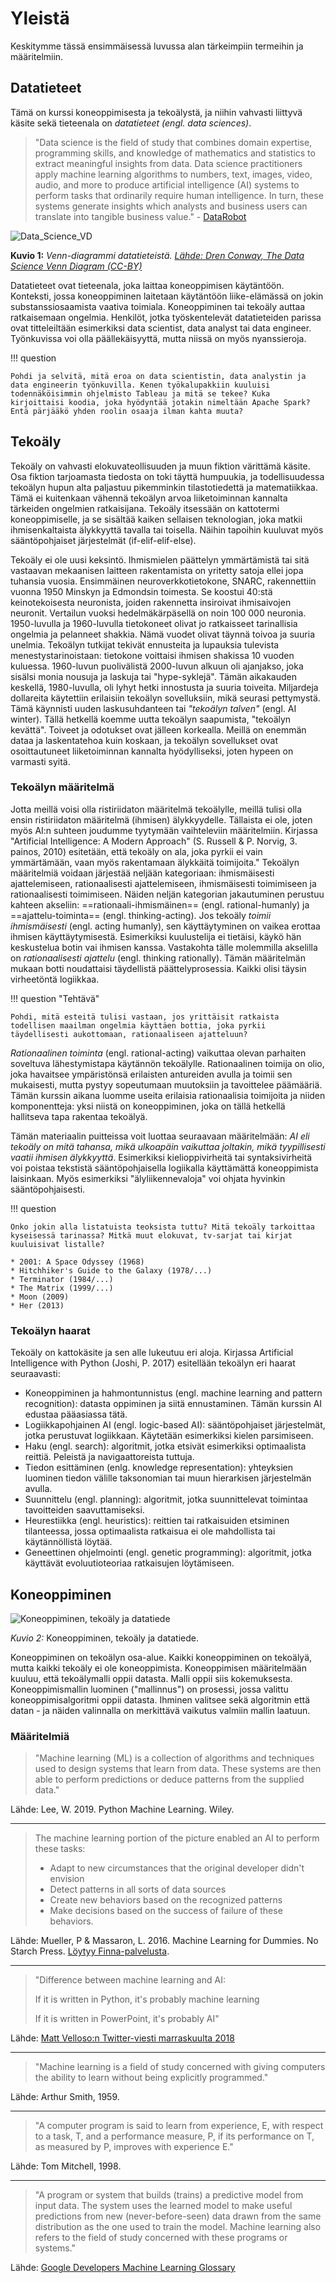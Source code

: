 # Yleistä

Keskitymme tässä ensimmäisessä luvussa alan tärkeimpiin termeihin ja määritelmiin.

## Datatieteet

Tämä on kurssi koneoppimisesta ja tekoälystä, ja niihin vahvasti liittyvä käsite sekä tieteenala on *datatieteet (engl. data sciences)*.

> "Data science is the field of study that combines domain expertise, programming skills, and knowledge of mathematics and statistics to extract meaningful insights from data. Data science practitioners apply machine learning algorithms to numbers, text, images, video, audio, and more to produce artificial intelligence (AI) systems to perform tasks that ordinarily require human intelligence. In turn, these systems generate insights which analysts and business users can translate into tangible business value." - [DataRobot](https://www.datarobot.com/wiki/data-science/)

![Data_Science_VD](../images/Data_Science_VD.png)

**Kuvio 1:** *Venn-diagrammi datatieteistä. [Lähde: Dren Conway, The Data Science Venn Diagram (CC-BY)](http://drewconway.com/zia/2013/3/26/the-data-science-venn-diagram)*

Datatieteet ovat tieteenala, joka laittaa koneoppimisen käytäntöön. Konteksti, jossa koneoppiminen laitetaan käytäntöön liike-elämässä on jokin substanssiosaamista vaativa toimiala. Koneoppiminen tai tekoäly auttaa ratkaisemaan ongelmia. Henkilöt, jotka työskentelevät datatieteiden parissa ovat titteleiltään esimerkiksi data scientist, data analyst tai data engineer. Työnkuvissa voi olla päällekäisyyttä, mutta niissä on myös nyanssieroja.

!!! question

    Pohdi ja selvitä, mitä eroa on data scientistin, data analystin ja data engineerin työnkuvilla. Kenen työkalupakkiin kuuluisi todennäköisimmin ohjelmisto Tableau ja mitä se tekee? Kuka kirjoittaisi koodia, joka hyödyntää jotakin nimeltään Apache Spark? Entä pärjääkö yhden roolin osaaja ilman kahta muuta?

## Tekoäly

Tekoäly on vahvasti elokuvateollisuuden ja muun fiktion värittämä käsite. Osa fiktion tarjoamasta tiedosta on toki täyttä humpuukia, ja todellisuudessa tekoälyn hupun alta paljastuu pikemminkin tilastotiedettä ja matematiikkaa. Tämä ei kuitenkaan vähennä tekoälyn arvoa liiketoiminnan kannalta tärkeiden ongelmien ratkaisijana. Tekoäly itsessään on kattotermi koneoppimiselle, ja se sisältää kaiken sellaisen teknologian, joka matkii ihmisenkaltaista älykkyyttä tavalla tai toisella. Näihin tapoihin kuuluvat myös sääntöpohjaiset järjestelmät (if-elif-elif-else).

Tekoäly ei ole uusi keksintö. Ihmismielen päättelyn ymmärtämistä tai sitä vastaavan mekaanisen laitteen rakentamista on yritetty satoja ellei jopa tuhansia vuosia. Ensimmäinen neuroverkkotietokone, SNARC, rakennettiin vuonna 1950 Minskyn ja Edmondsin toimesta. Se koostui 40:stä keinotekoisesta neuronista, joiden rakennetta insiroivat ihmisaivojen neuronit. Vertailun vuoksi hedelmäkärpäsellä on noin 100 000 neuronia. 1950-luvulla ja 1960-luvulla tietokoneet olivat jo ratkaisseet tarinallisia ongelmia ja pelanneet shakkia. Nämä vuodet olivat täynnä toivoa ja suuria unelmia. Tekoälyn tutkijat tekivät ennusteita ja lupauksia tulevista menestystarinoistaan: tietokone voittaisi ihmisen shakissa 10 vuoden kuluessa. 1960-luvun puolivälistä 2000-luvun alkuun oli ajanjakso, joka sisälsi monia nousuja ja laskuja tai "hype-syklejä". Tämän aikakauden keskellä, 1980-luvulla, oli lyhyt hetki innostusta ja suuria toiveita. Miljardeja dollareita käytettiin erilaisiin tekoälyn sovelluksiin, mikä seurasi pettymystä. Tämä käynnisti uuden laskusuhdanteen tai *"tekoälyn talven"* (engl. AI winter). Tällä hetkellä koemme uutta tekoälyn saapumista, "tekoälyn kevättä". Toiveet ja odotukset ovat jälleen korkealla. Meillä on enemmän dataa ja laskentatehoa kuin koskaan, ja tekoälyn sovellukset ovat osoittautuneet liiketoiminnan kannalta hyödylliseksi, joten hypeen on varmasti syitä.

### Tekoälyn määritelmä

Jotta meillä voisi olla ristiriidaton määritelmä tekoälylle, meillä tulisi olla ensin ristiriidaton määritelmä (ihmisen) älykkyydelle. Tällaista ei ole, joten myös AI:n suhteen joudumme tyytymään vaihteleviin määritelmiin. Kirjassa "Artificial Intelligence: A Modern Approach" (S. Russell & P. Norvig, 3. painos, 2010) esitetään, että tekoäly on ala, joka pyrkii ei vain ymmärtämään, vaan myös rakentamaan älykkäitä toimijoita." Tekoälyn määritelmiä voidaan järjestää neljään kategoriaan: ihmismäisesti ajattelemiseen, rationaalisesti ajattelemiseen, ihmismäisesti toimimiseen ja rationaalisesti toimimiseen. Näiden neljän kategorian jakautuminen perustuu kahteen akseliin: ==rationaali-ihmismäinen== (engl. rational-humanly) ja ==ajattelu-toiminta== (engl. thinking-acting). Jos tekoäly *toimii ihmismäisesti* (engl. acting humanly), sen käyttäytyminen on vaikea erottaa ihmisen käyttäytymisestä. Esimerkiksi kuulustelija ei tietäisi, käykö hän keskustelua botin vai ihmisen kanssa. Vastakohta tälle molemmilla akselilla on *rationaalisesti ajattelu* (engl. thinking rationally). Tämän määritelmän mukaan botti noudattaisi täydellistä päättelyprosessia. Kaikki olisi täysin virheetöntä logiikkaa.

!!! question "Tehtävä"

    Pohdi, mitä esteitä tulisi vastaan, jos yrittäisit ratkaista todellisen maailman ongelmia käyttäen bottia, joka pyrkii täydellisesti aukottomaan, rationaaliseen ajatteluun?

*Rationaalinen toiminta* (engl. rational-acting) vaikuttaa olevan parhaiten soveltuva lähestymistapa käytännön tekoälylle. Rationaalinen toimija on olio, joka havaitsee ympäristönsä erilaisten antureiden avulla ja toimii sen mukaisesti, mutta pystyy sopeutumaan muutoksiin ja tavoittelee päämääriä. Tämän kurssin aikana luomme useita erilaisia rationaalisia toimijoita ja niiden komponentteja: yksi niistä on koneoppiminen, joka on tällä hetkellä hallitseva tapa rakentaa tekoälyä.

Tämän materiaalin puitteissa voit luottaa seuraavaan määritelmään: *AI eli tekoäly on mitä tahansa, mikä ulkoapäin vaikuttaa joltakin, mikä tyypillisesti vaatii ihmisen älykkyyttä*. Esimerkiksi kielioppivirheitä tai syntaksivirheitä voi poistaa tekstistä sääntöpohjaisella logiikalla käyttämättä koneoppimista laisinkaan. Myös esimerkiksi "älyliikennevaloja" voi ohjata hyvinkin sääntöpohjaisesti.

!!! question

    Onko jokin alla listatuista teoksista tuttu? Mitä tekoäly tarkoittaa kyseisessä tarinassa? Mitkä muut elokuvat, tv-sarjat tai kirjat kuuluisivat listalle?

    * 2001: A Space Odyssey (1968)
    * Hitchhiker's Guide to the Galaxy (1978/...)
    * Terminator (1984/...)
    * The Matrix (1999/...)
    * Moon (2009)
    * Her (2013)

### Tekoälyn haarat

Tekoäly on kattokäsite ja sen alle lukeutuu eri aloja. Kirjassa Artificial Intelligence with Python (Joshi, P. 2017) esitellään tekoälyn eri haarat seuraavasti:

* Koneoppiminen ja hahmontunnistus (engl. machine learning and pattern recognition): datasta oppiminen ja siitä ennustaminen. Tämän kurssin AI edustaa pääasiassa tätä.
* Logiikkapohjainen AI (engl. logic-based AI): sääntöpohjaiset järjestelmät, jotka perustuvat logiikkaan. Käytetään esimerkiksi kielen parsimiseen.
* Haku (engl. search): algoritmit, jotka etsivät esimerkiksi optimaalista reittiä. Peleistä ja navigaattoreista tuttuja.
* Tiedon esittäminen (enlg. knowledge representation): yhteyksien luominen tiedon välille taksonomian tai muun hierarkisen järjestelmän avulla.
* Suunnittelu (engl. planning): algoritmit, jotka suunnittelevat toimintaa tavoitteiden saavuttamiseksi.
* Heurestiikka (engl. heuristics): reittien tai ratkaisuiden etsiminen tilanteessa, jossa optimaalista ratkaisua ei ole mahdollista tai käytännöllistä löytää.
* Geneettinen ohjelmointi (engl. genetic programming): algoritmit, jotka käyttävät evoluutioteoriaa ratkaisujen löytämiseen.

## Koneoppiminen

![Koneoppiminen, tekoäly ja datatiede](../images/AI-ML-DS.png)

*Kuvio 2:* Koneoppiminen, tekoäly ja datatiede.

Koneoppiminen on tekoälyn osa-alue. Kaikki koneoppiminen on tekoälyä, mutta kaikki tekoäly ei ole koneoppimista. Koneoppimisen määritelmään kuuluu, että tekoälymalli oppii datasta. Malli oppii siis kokemuksesta. Koneoppimismallin luominen ("mallinnus") on prosessi, jossa valittu koneoppimisalgoritmi oppii datasta. Ihminen valitsee sekä algoritmin että datan - ja näiden valinnalla on merkittävä vaikutus valmiin mallin laatuun.

### Määritelmiä

> "Machine learning (ML) is a collection of algorithms and techniques used to design systems that learn from data. These systems are then able to perform predictions or deduce patterns from the supplied data."

Lähde: Lee, W. 2019. Python Machine Learning. Wiley. 

---

> The machine learning portion of the picture enabled an AI to perform these tasks:
> 
> * Adapt to new circumstances that the original developer didn't envision
> * Detect patterns in all sorts of data sources
> * Create new behaviors based on the recognized patterns
> * Make decisions based on the success of failure of these behaviors.

Lähde: Mueller, P & Massaron, L. 2016. Machine Learning for Dummies. No Starch Press. [Löytyy Finna-palvelusta](https://kamk.finna.fi/).

---

> "Difference between machine learning and AI: 
> 
> If it is written in Python, it's probably machine learning 
>
> If it is written in PowerPoint, it's probably AI" 

Lähde: [Matt Velloso:n Twitter-viesti marraskuulta 2018](https://twitter.com/matvelloso/status/1065778379612282885?)

---

> "Machine learning is a field of study concerned with giving computers the ability to learn without being explicitly programmed."

Lähde: Arthur Smith, 1959.

---

> "A computer program is said to learn from experience, E, with respect to a task, T, and a performance measure, P, if its performance on T, as measured by P, improves with experience E."

Lähde: Tom Mitchell, 1998.

---

> "A program or system that builds (trains) a predictive model from input data. The system uses the learned model to make useful predictions from new (never-before-seen) data drawn from the same distribution as the one used to train the model. Machine learning also refers to the field of study concerned with these programs or systems."

Lähde: [Google Developers Machine Learning Glossary](https://developers.google.com/machine-learning/glossary#m)